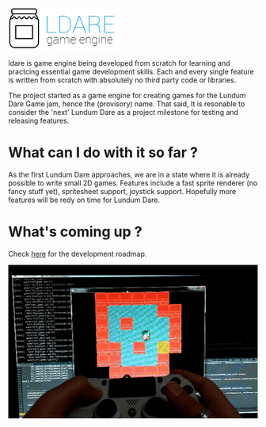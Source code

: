 ![latest screenshot](logo.png)

ldare is game engine being developed from scratch for learning and practcing essential game development skills.
Each and every single feature is written from scratch with absolutely no third party code or libraries.

The project started as a game engine for creating games for the Lundum Dare Game jam, hence the (provisory) name.
That said, It is resonable to consider the 'next' Lundum Dare as a project milestone for testing and releasing features.

# What can I do with it so far ?
 As the first Lundum Dare approaches, we are in a state where it is already possible to write small 2D games.
 Features include a fast sprite renderer (no fancy stuff yet), spritesheet support, joystick support.
 Hopefully more features will be redy on time for Lundum Dare.
 
 # What's coming up ?
 Check [here](https://github.com/marciovmf/ldare/projects/2) for the development roadmap.

![latest screenshot](screenshot.gif)
